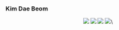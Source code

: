### Kim Dae Beom

<!--
**kimdaebeom/kimdaebeom** is a ✨ _special_ ✨ repository because its `README.md` (this file) appears on your GitHub profile.

Here are some ideas to get you started:

- 🔭 I’m currently working on ...
- 🌱 I’m currently learning ...
- 👯 I’m looking to collaborate on ...
- 🤔 I’m looking for help with ...
- 💬 Ask me about ...
- 📫 How to reach me: ...
- 😄 Pronouns: ...
- ⚡ Fun fact: ...
-->
<p align="center">
<a href="https://www.ros.org/" target="_blank"><img src="https://img.shields.io/badge/ROS-navy?style=flat-square&logo=ROS&logoColor=white"/></a>
<a href="https://blog.naver.com/ted97k" target="_blank"><img src="https://img.shields.io/badge/Naver-lightgreen?style=flat-square&logo=Naver&logoColor=white"/></a> 
<a href="https://www.python.org/" target="_blank"><img src="https://img.shields.io/badge/Python-purple?style=flat-square&logo=Python&logoColor=white"/></a>
<a href="http://www.cplusplus.org/" target="_blank"><img src="https://img.shields.io/badge/C++-blue?style=flat-square&logo=C++&logoColor=white"/></a>\
</p>
